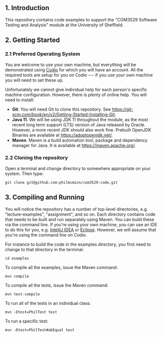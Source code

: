 ## 1. Introduction
This repository contains code examples to support the "COM3529 Software Testing and Analysis" module at the University of Sheffield.

## 2. Getting Started

### 2.1 Preferred Operating System
You are welcome to use your own machine, but everything will be demonstrated using [Codio](https://www.codio.com/) for which you will have an account. All the required tools are setup for you on Codio --- if you use your own machine you will need to set these up. 

Unfortunately we cannot give individual help for each person's specific machine configuration. However, there is plenty of online help. You will need to install:

* __Git__. You will need Git to clone this repository. See https://git-scm.com/book/en/v2/Getting-Started-Installing-Git.
* __Java 11__. We will be using JDK 11 throughout the module, as the most recent long term support (LTS) version of Java released by Oracle. However, a more recent JDK should also work fine. Prebuilt OpenJDK Binaries are available at https://adoptopenjdk.net/.
* __Maven__. Maven is a build automation tool, package and dependency manager for Java. It is available at https://maven.apache.org/.

### 2.2 Cloning the repository
Open a terminal and change directory to somewhere appropriate on your system. Then type:

``git clone git@github.com:philmcminn/com3529-code.git``

## 3. Compiling and Running

You will notice the repository has a number of top-level directories, e.g. "lecture-examples", "assignment", and so on. Each directory contains code that needs to be built and run separately using Maven. You can build these via the command line. If you're using your own machine, you can use an IDE to do this for you, e.g. [IntelliJ IDEA](https://www.jetbrains.com/idea/) or [Eclipse](https://www.eclipse.org/downloads/). However, we will assume that you're using the command line on Codio. 

For instance to build the code in the examples directory, you first need to change to that directory in the terminal:

``cd examples``

To compile all the examples, issue the Maven command:

``mvn compile``

To compile all the tests, issue the Maven command:

``mvn test-compile``

To run all of the tests in an individual class:

``mvn -Dtest=PhilTest test``

To run a specific test:

``mvn -Dtest=PhilTest#abEqual test``





